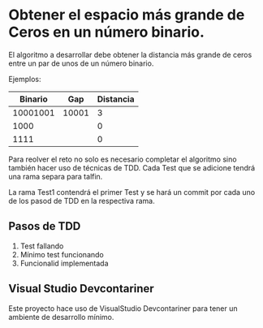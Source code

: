 # Obtener el espacio  más grande de Ceros en un número binario.

El algoritmo a desarrollar debe obtener la distancia más grande de ceros entre un par
de unos de un número binario.

Ejemplos:

| Binario  | Gap  | Distancia   |
|---|---|---|
|10001001|10001   | 3  |
|1000|   | 0  |
|1111|   | 0  |


Para reolver el reto no solo es necesario completar el algoritmo sino también hacer
uso de técnicas de TDD. Cada Test que se adicione tendrá una rama separa para talfin.

La rama Test1 contendrá el primer Test y se hará un commit por cada uno de los pasod
de TDD en la respectiva rama.

## Pasos de TDD

1. Test fallando
1. Mínimo test funcionando
1. Funcionalid implementada

## Visual Studio Devcontariner

Este proyecto hace uso de VisualStudio Devcontariner para tener un ambiente de desarrollo
mínimo.